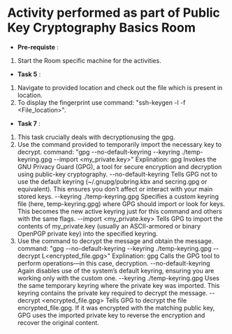 # Activity performed as part of Public Key Cryptography Basics Room

- **Pre-requiste** :
1. Start the Room specific machine for the activities.

- **Task 5** :
1. Navigate to provided location and check out the file which is present in location.
2. To display the fingerprint use command: "ssh-keygen -l -f <File_location>".

- **Task 7** :
1. This task crucially deals with decryptionusing the gpg.
2. Use the command provided to temporarily import the necessary key to decrypt. command: "gpg --no-default-keyring --keyring ./temp-keyring.gpg --import <my_private.key>"
Explination: 
gpg
Invokes the GNU Privacy Guard (GPG), a tool for secure encryption and decryption using public-key cryptography.
--no-default-keyring
Tells GPG not to use the default keyring (~/.gnupg/pubring.kbx and secring.gpg or equivalent). This ensures you don’t affect or interact with your main stored keys.
--keyring ./temp-keyring.gpg
Specifies a custom keyring file (here, temp-keyring.gpg) where GPG should import or look for keys.
This becomes the new active keyring just for this command and others with the same flags.
--import <my_private.key>
Tells GPG to import the contents of my_private.key (usually an ASCII-armored or binary OpenPGP private key) into the specified keyring.
3. Use the command to decrypt the message and obtain the message. command: "gpg --no-default-keyring --keyring ./temp-keyring.gpg --decrypt L<encrypted_file.gpg>"
Explination:
gpg
Calls the GPG tool to perform operations—in this case, decryption.
--no-default-keyring
Again disables use of the system’s default keyring, ensuring you are working only with the custom one.
--keyring ./temp-keyring.gpg
Uses the same temporary keyring where the private key was imported.
This keyring contains the private key required to decrypt the message.
--decrypt <encrypted_file.gpg>
Tells GPG to decrypt the file encrypted_file.gpg.
If it was encrypted with the matching public key, GPG uses the imported private key to reverse the encryption and recover the original content.



